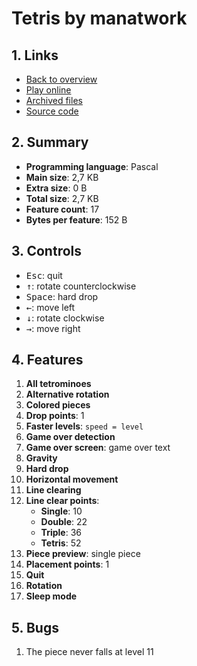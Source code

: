 # Tetris by manatwork

## 1. Links

- [Back to overview](../README.md)
- [Play online](https://onlinegdb.com/ebhsz8Ya6)
- [Archived files](https://github.com/nineteendo/tetris4karchive/tree/main/tetris-2/archive)
- [Source code](https://codegolf.stackexchange.com/a/11548/120787)

## 2. Summary

- **Programming language**: Pascal
- **Main size**: 2,7 KB
- **Extra size**: 0 B
- **Total size**: 2,7 KB
- **Feature count**: 17
- **Bytes per feature**: 152 B

## 3. Controls

- <kbd>Esc</kbd>: quit
- <kbd>↑</kbd>: rotate counterclockwise
- <kbd>Space</kbd>: hard drop
- <kbd>←</kbd>: move left
- <kbd>↓</kbd>: rotate clockwise
- <kbd>→</kbd>: move right

## 4. Features

1. **All tetrominoes**
2. **Alternative rotation**
3. **Colored pieces**
4. **Drop points**: 1
5. **Faster levels**: `speed = level`
6. **Game over detection**
7. **Game over screen**: game over text
8. **Gravity**
9. **Hard drop**
10. **Horizontal movement**
11. **Line clearing**
12. **Line clear points**:
    - **Single**: 10
    - **Double**: 22
    - **Triple**: 36
    - **Tetris**: 52
13. **Piece preview**: single piece
14. **Placement points**: 1
15. **Quit**
16. **Rotation**
17. **Sleep mode**

## 5. Bugs

1. The piece never falls at level 11